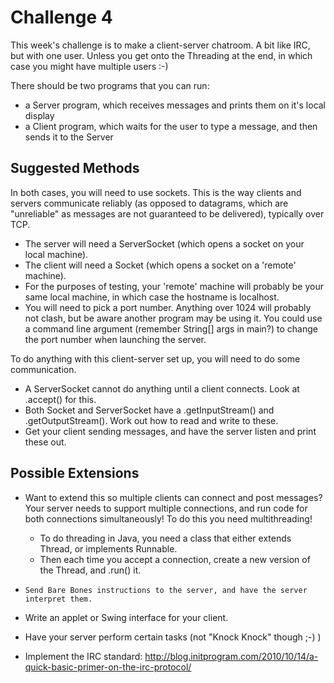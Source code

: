 # Challenge 4

This week's challenge is to make a client-server chatroom. A bit like IRC, but with one user. Unless
you get onto the Threading at the end, in which case you might have multiple users :-)

There should be two programs that you can run:

- a Server program, which receives messages and prints them on it's local display
- a Client program, which waits for the user to type a message, and then sends it to the Server

## Suggested Methods

In both cases, you will need to use sockets. This is the way clients and servers communicate
reliably (as opposed to datagrams, which are "unreliable" as messages are not guaranteed to be
delivered), typically over TCP.

- The server will need a ServerSocket (which opens a socket on your local machine).
- The client will need a Socket (which opens a socket on a 'remote' machine).
- For the purposes of testing, your 'remote' machine will probably be your same local machine, in
  which case the hostname is localhost.
- You will need to pick a port number. Anything over 1024 will probably not clash, but be aware
  another program may be using it. You could use a command line argument (remember String[] args in
  main?) to change the port number when launching the server.

To do anything with this client-server set up, you will need to do some communication.

- A ServerSocket cannot do anything until a client connects. Look at .accept() for this.
- Both Socket and ServerSocket have a .getInputStream() and .getOutputStream(). Work out how to read
  and write to these.
- Get your client sending messages, and have the server listen and print these out.

## Possible Extensions
- Want to extend this so multiple clients can connect and post messages? Your server needs to support multiple connections, and run code for both connections simultaneously! To do this you need multithreading!

  - To do threading in Java, you need a class that either extends Thread, or implements Runnable.
  - Then each time you accept a connection, create a new version of the Thread, and .run() it.
-     Send Bare Bones instructions to the server, and have the server interpret them.
-  Write an applet or Swing interface for your client.
-  Have your server perform certain tasks (not "Knock Knock" though ;-) )
-  Implement the IRC standard: http://blog.initprogram.com/2010/10/14/a-quick-basic-primer-on-the-irc-protocol/


